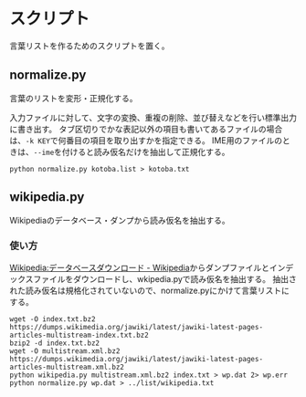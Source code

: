 # スクリプト

言葉リストを作るためのスクリプトを置く。

## normalize.py

言葉のリストを変形・正規化する。

入力ファイルに対して、文字の変換、重複の削除、並び替えなどを行い標準出力に書き出す。
タブ区切りでかな表記以外の項目も書いてあるファイルの場合は、`-k KEY`で何番目の項目を取り出すかを指定できる。
IME用のファイルのときは、`--ime`を付けると読み仮名だけを抽出して正規化する。

```
python normalize.py kotoba.list > kotoba.txt
```

## wikipedia.py

Wikipediaのデータベース・ダンプから読み仮名を抽出する。

### 使い方

[Wikipedia:データベースダウンロード - Wikipedia](https://ja.wikipedia.org/wiki/Wikipedia:%E3%83%87%E3%83%BC%E3%82%BF%E3%83%99%E3%83%BC%E3%82%B9%E3%83%80%E3%82%A6%E3%83%B3%E3%83%AD%E3%83%BC%E3%83%89)からダンプファイルとインデックスファイルをダウンロードし、wkipedia.pyで読み仮名を抽出する。
抽出された読み仮名は規格化されていないので、normalize.pyにかけて言葉リストにする。

```
wget -O index.txt.bz2 https://dumps.wikimedia.org/jawiki/latest/jawiki-latest-pages-articles-multistream-index.txt.bz2
bzip2 -d index.txt.bz2
wget -O multistream.xml.bz2 https://dumps.wikimedia.org/jawiki/latest/jawiki-latest-pages-articles-multistream.xml.bz2
python wikipedia.py multistream.xml.bz2 index.txt > wp.dat 2> wp.err
python normalize.py wp.dat > ../list/wikipedia.txt
```
